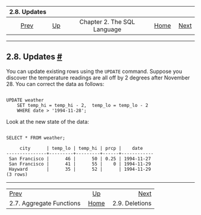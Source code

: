 <!--?xml version="1.0" encoding="UTF-8" standalone="no"?-->

|                      2.8. Updates                     |                                                       |                             |                                                       |                                                |
| :---------------------------------------------------: | :---------------------------------------------------- | :-------------------------: | ----------------------------------------------------: | ---------------------------------------------: |
| [Prev](tutorial-agg.html "2.7. Aggregate Functions")  | [Up](tutorial-sql.html "Chapter 2. The SQL Language") | Chapter 2. The SQL Language | [Home](index.html "PostgreSQL 17devel Documentation") |  [Next](tutorial-delete.html "2.9. Deletions") |

***

## 2.8. Updates [#](#TUTORIAL-UPDATE)



You can update existing rows using the `UPDATE` command. Suppose you discover the temperature readings are all off by 2 degrees after November 28. You can correct the data as follows:

```

UPDATE weather
    SET temp_hi = temp_hi - 2,  temp_lo = temp_lo - 2
    WHERE date > '1994-11-28';
```

Look at the new state of the data:

```

SELECT * FROM weather;

     city      | temp_lo | temp_hi | prcp |    date
---------------+---------+---------+------+------------
 San Francisco |      46 |      50 | 0.25 | 1994-11-27
 San Francisco |      41 |      55 |    0 | 1994-11-29
 Hayward       |      35 |      52 |      | 1994-11-29
(3 rows)
```

***

|                                                       |                                                       |                                                |
| :---------------------------------------------------- | :---------------------------------------------------: | ---------------------------------------------: |
| [Prev](tutorial-agg.html "2.7. Aggregate Functions")  | [Up](tutorial-sql.html "Chapter 2. The SQL Language") |  [Next](tutorial-delete.html "2.9. Deletions") |
| 2.7. Aggregate Functions                              | [Home](index.html "PostgreSQL 17devel Documentation") |                                 2.9. Deletions |
